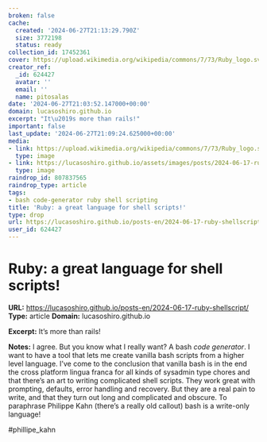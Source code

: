 ```yaml
---
broken: false
cache:
  created: '2024-06-27T21:13:29.790Z'
  size: 3772198
  status: ready
collection_id: 17452361
cover: https://upload.wikimedia.org/wikipedia/commons/7/73/Ruby_logo.svg
creator_ref:
  _id: 624427
  avatar: ''
  email: ''
  name: pitosalas
date: '2024-06-27T21:03:52.147000+00:00'
domain: lucasoshiro.github.io
excerpt: "It\u2019s more than rails!"
important: false
last_update: '2024-06-27T21:09:24.625000+00:00'
media:
- link: https://upload.wikimedia.org/wikipedia/commons/7/73/Ruby_logo.svg
  type: image
- link: https://lucasoshiro.github.io/assets/images/posts/2024-06-17-ruby-shellscript/hn.png
  type: image
raindrop_id: 807837565
raindrop_type: article
tags:
- bash code-generator ruby shell scripting
title: 'Ruby: a great language for shell scripts!'
type: drop
url: https://lucasoshiro.github.io/posts-en/2024-06-17-ruby-shellscript/
user_id: 624427
---
```


# Ruby: a great language for shell scripts!

**URL:** https://lucasoshiro.github.io/posts-en/2024-06-17-ruby-shellscript/
**Type:** article
**Domain:** lucasoshiro.github.io

**Excerpt:** It’s more than rails!

**Notes:**
I agree. But you know what I really want? A bash *code generator*. I want to have a tool that lets me create vanilla bash scripts from a higher level language. I’ve come to the conclusion that vanilla bash is in the end the cross platform lingua franca for all kinds of sysadmin type chores and that there’s an art to writing complicated shell scripts. They work great with prompting, defaults, error handling and recovery. But they are a real pain to write, and that they turn out long and complicated and obscure. To paraphrase Philippe Kahn (there’s a really old callout) bash is a write-only language!  

#phillipe_kahn
